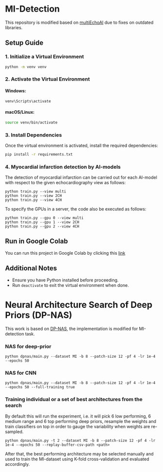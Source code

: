 # MI-Detection
This repository is modified based on [multiEchoAI](https://github.com/degerliaysen/MultiEchoAI) due to fixes on outdated libraries.

## Setup Guide

### 1. Initialize a Virtual Environment
```bash
python -m venv venv
```

### 2. Activate the Virtual Environment
#### Windows:
```bash
venv\Scripts\activate
```

#### macOS/Linux:
```bash
source venv/bin/activate
```

### 3. Install Dependencies
Once the virtual environment is activated, install the required dependencies:

```bash
pip install -r requirements.txt
```

### 4. Myocardial infarction detection by AI-models
The detection of myocardial infarction can be carried out for each AI-model with respect to the given echocardiography view as follows:
```
python train.py --view multi
python train.py --view 2CH
python train.py --view 4CH
```
To specify the GPUs in a server, the code also be executed as follows:
```
python train.py --gpu 0 --view multi
python train.py --gpu 1 --view 2CH
python train.py --gpu 2 --view 4CH
```

## Run in Google Colab
You can run this project in Google Colab by clicking this [link](https://colab.research.google.com/drive/1BTYrgHukwEkZd9Sp_czROb8YzuXFVk37?usp=sharing)

## Additional Notes
- Ensure you have Python installed before proceeding.
- Run `deactivate` to exit the virtual environment when done.

# Neural Architecture Search of Deep Priors (DP-NAS)
This work is based on [DP-NAS](https://github.com/ccc-frankfurt/DP-NAS), the implementation is  modified for MI-detection task.

### NAS for deep-prior
```
python dpnas/main.py --dataset MI -b 8 --patch-size 12 -pf 4 -lr 1e-4 --epochs 50
```

### NAS for CNN
```
python dpnas/main.py --dataset MI -b 8 --patch-size 12 -pf 4 -lr 1e-4 --epochs 50 --full-training true
```
### Training individual or a set of best architectures from the search
By default this will run the experiment, i.e. it will pick 6 low performing, 6 medium range and 6 top performing deep priors, resample the weights and train classifiers on top in order to gauge the variability when weights are re-sampled.
```
python dpnas/main.py -t 2 --dataset MI -b 8 --patch-size 12 -pf 4 -lr 1e-4 --epochs 50 --replay-buffer-csv-path <path>
```
After that, the best performing architecture may be selected manually and used to train the MI-dataset using K-fold cross-validation and evaluated accordingly.

